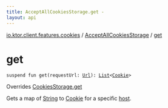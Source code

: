 ```yaml
---
title: AcceptAllCookiesStorage.get - 
layout: api
---
```


<div class='api-docs-breadcrumbs'><a href="../index.html">io.ktor.client.features.cookies</a> / <a href="index.html">AcceptAllCookiesStorage</a> / <a href="./get.html">get</a></div>

# get

<div class="signature"><code><span class="keyword">suspend</span> <span class="keyword">fun </span><span class="identifier">get</span><span class="symbol">(</span><span class="parameterName" id="io.ktor.client.features.cookies.AcceptAllCookiesStorage$get(io.ktor.http.Url)/requestUrl">requestUrl</span><span class="symbol">:</span>&nbsp;<a href="../../io.ktor.http/-url/index.html"><span class="identifier">Url</span></a><span class="symbol">)</span><span class="symbol">: </span><a href="https://kotlinlang.org/api/latest/jvm/stdlib/kotlin.collections/-list/index.html"><span class="identifier">List</span></a><span class="symbol">&lt;</span><a href="../../io.ktor.http/-cookie/index.html"><span class="identifier">Cookie</span></a><span class="symbol">&gt;</span></code></div>

Overrides <a href="../-cookies-storage/get.html">CookiesStorage.get</a>

Gets a map of <a href="https://kotlinlang.org/api/latest/jvm/stdlib/kotlin/-string/index.html">String</a> to <a href="../../io.ktor.http/-cookie/index.html">Cookie</a> for a specific <a href="#">host</a>.


